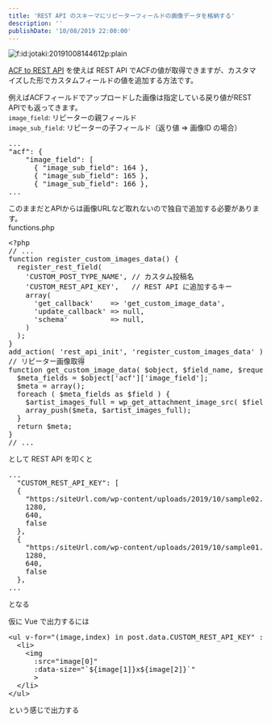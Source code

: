 ```yaml
---
title: 'REST API のスキーマにリピーターフィールドの画像データを格納する'
description: ''
publishDate: '10/08/2019 22:00:00'
---
```


<p><span itemscope itemtype="http://schema.org/Photograph"><img src="/images/hatena/20191008144612.png" alt="f:id:jotaki:20191008144612p:plain" title="f:id:jotaki:20191008144612p:plain" class="hatena-fotolife" itemprop="image" /></span></p>

<p><a href="https://ja.wordpress.org/plugins/acf-to-rest-api/">ACF to REST API</a> を使えば REST API でACFの値が取得できますが、カスタマイズした形でカスタムフィールドの値を追加する方法です。</p>

<p>例えばACFフィールドでアップロードした画像は指定している戻り値がREST APIでも返ってきます。<br/>
<code>image_field</code>: リピーターの親フィールド<br/>
<code>image_sub_field</code>: リピーターの子フィールド（返り値 => 画像ID の場合）</p>

<pre class="code lang-json" data-lang="json" data-unlink>...
&quot;<span class="synStatement">acf</span>&quot;: <span class="synSpecial">{</span>
    &quot;<span class="synStatement">image_field</span>&quot;: <span class="synSpecial">[</span>
      <span class="synSpecial">{</span> &quot;<span class="synStatement">image_sub_field</span>&quot;: <span class="synConstant">164</span> <span class="synSpecial">}</span>,
      <span class="synSpecial">{</span> &quot;<span class="synStatement">image_sub_field</span>&quot;: <span class="synConstant">165</span> <span class="synSpecial">}</span>,
      <span class="synSpecial">{</span> &quot;<span class="synStatement">image_sub_field</span>&quot;: <span class="synConstant">166</span> <span class="synSpecial">}</span>,
...
</pre>

<p>このままだとAPIからは画像URLなど取れないので独自で追加する必要があります。<br/>
functions.php</p>

<pre class="code lang-php" data-lang="php" data-unlink><span class="synSpecial">&lt;?php</span>
<span class="synComment">// ...</span>
<span class="synPreProc">function</span> register_custom_images_data<span class="synSpecial">()</span> <span class="synSpecial">{</span>
  register_rest_field<span class="synSpecial">(</span>
    <span class="synConstant">'CUSTOM_POST_TYPE_NAME'</span>, <span class="synComment">// カスタム投稿名</span>
    <span class="synConstant">'CUSTOM_REST_API_KEY'</span>,   <span class="synComment">// REST API に追加するキー</span>
    <span class="synType">array</span><span class="synSpecial">(</span>
      <span class="synConstant">'get_callback'</span>    <span class="synStatement">=&gt;</span> <span class="synConstant">'get_custom_image_data'</span>,
      <span class="synConstant">'update_callback'</span> <span class="synStatement">=&gt;</span> <span class="synType">null</span>,
      <span class="synConstant">'schema'</span>          <span class="synStatement">=&gt;</span> <span class="synType">null</span>,
    <span class="synSpecial">)</span>
  <span class="synSpecial">)</span>;
<span class="synSpecial">}</span>
add_action<span class="synSpecial">(</span> <span class="synConstant">'rest_api_init'</span>, <span class="synConstant">'register_custom_images_data'</span> <span class="synSpecial">)</span>;
<span class="synComment">// リピーター画像取得</span>
<span class="synPreProc">function</span> get_custom_image_data<span class="synSpecial">(</span> <span class="synStatement">$</span><span class="synIdentifier">object</span>, <span class="synStatement">$</span><span class="synIdentifier">field_name</span>, <span class="synStatement">$</span><span class="synIdentifier">request</span> <span class="synSpecial">)</span> <span class="synSpecial">{</span>
  <span class="synStatement">$</span><span class="synIdentifier">meta_fields</span> <span class="synStatement">=</span> <span class="synStatement">$</span><span class="synIdentifier">object</span><span class="synSpecial">[</span><span class="synConstant">'acf'</span><span class="synSpecial">][</span><span class="synConstant">'image_field'</span><span class="synSpecial">]</span>;
  <span class="synStatement">$</span><span class="synIdentifier">meta</span> <span class="synStatement">=</span> <span class="synType">array</span><span class="synSpecial">()</span>;
  <span class="synStatement">foreach</span> <span class="synSpecial">(</span> <span class="synStatement">$</span><span class="synIdentifier">meta_fields</span> <span class="synStatement">as</span> <span class="synStatement">$</span><span class="synIdentifier">field</span> <span class="synSpecial">)</span> <span class="synSpecial">{</span>
    <span class="synStatement">$</span><span class="synIdentifier">artist_images_full</span> <span class="synStatement">=</span> wp_get_attachment_image_src<span class="synSpecial">(</span> <span class="synStatement">$</span><span class="synIdentifier">field</span><span class="synSpecial">[</span><span class="synConstant">'image_sub_field'</span><span class="synSpecial">]</span>, <span class="synConstant">'full'</span><span class="synSpecial">)</span>;
    <span class="synIdentifier">array_push</span><span class="synSpecial">(</span><span class="synStatement">$</span><span class="synIdentifier">meta</span>, <span class="synStatement">$</span><span class="synIdentifier">artist_images_full</span><span class="synSpecial">)</span>;
  <span class="synSpecial">}</span>
  <span class="synStatement">return</span> <span class="synStatement">$</span><span class="synIdentifier">meta</span>;
<span class="synSpecial">}</span>
<span class="synComment">// ...</span>
</pre>

<p>として REST API を叩くと</p>

<pre class="code lang-json" data-lang="json" data-unlink>...
  &quot;<span class="synStatement">CUSTOM_REST_API_KEY</span>&quot;: <span class="synSpecial">[</span>
  <span class="synSpecial">{</span>
    &quot;<span class="synConstant">https:/siteUrl.com/wp-content/uploads/2019/10/sample02.jpg</span>&quot;,
    <span class="synConstant">1280</span>,
    <span class="synConstant">640</span>,
    <span class="synConstant">false</span>
  <span class="synSpecial">}</span>,
  <span class="synSpecial">{</span>
    &quot;<span class="synConstant">https:/siteUrl.com/wp-content/uploads/2019/10/sample01.jpg</span>&quot;,
    <span class="synConstant">1280</span>,
    <span class="synConstant">640</span>,
    <span class="synConstant">false</span>
  <span class="synSpecial">}</span>,
...
</pre>

<p>となる</p>

<p>仮に Vue で出力するには</p>

<pre class="code lang-html" data-lang="html" data-unlink><span class="synIdentifier">&lt;</span><span class="synStatement">ul</span><span class="synIdentifier"> v-</span><span class="synType">for</span><span class="synIdentifier">=</span><span class="synConstant">&quot;(image,index) in post.data.CUSTOM_REST_API_KEY&quot;</span><span class="synIdentifier"> :key=</span><span class="synConstant">&quot;index&quot;</span><span class="synIdentifier">&gt;</span>
  <span class="synIdentifier">&lt;</span><span class="synStatement">li</span><span class="synIdentifier">&gt;</span>
    <span class="synIdentifier">&lt;</span><span class="synStatement">img</span>
<span class="synIdentifier">      :</span><span class="synType">src</span><span class="synIdentifier">=</span><span class="synConstant">&quot;image[0]&quot;</span>
<span class="synIdentifier">      :</span><span class="synType">data</span><span class="synIdentifier">-</span><span class="synType">size</span><span class="synIdentifier">=</span><span class="synConstant">&quot;`${image[1]}x${image[2]}`&quot;</span>
<span class="synIdentifier">      &gt;</span>
  <span class="synIdentifier">&lt;/</span><span class="synStatement">li</span><span class="synIdentifier">&gt;</span>
<span class="synIdentifier">&lt;/</span><span class="synStatement">ul</span><span class="synIdentifier">&gt;</span>
</pre>

<p>という感じで出力する</p>
